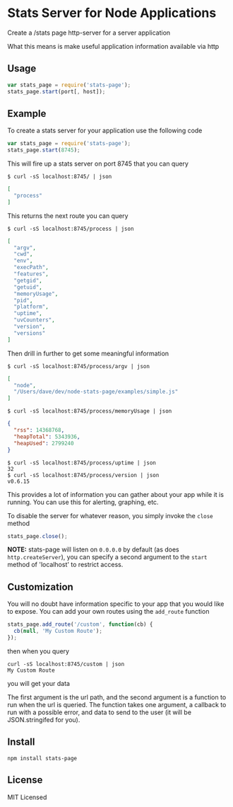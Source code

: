 Stats Server for Node Applications
==================================

Create a /stats page http-server for a server application

What this means is make useful application information available via http

Usage
-----

``` js
var stats_page = require('stats-page');
stats_page.start(port[, host]);
```

Example
-------

To create a stats server for your application use the following code

``` js
var stats_page = require('stats-page');
stats_page.start(8745);
```

This will fire up a stats server on port 8745 that you can query


    $ curl -sS localhost:8745/ | json

``` json
[
  "process"
]
```

This returns the next route you can query

    $ curl -sS localhost:8745/process | json

``` json
[
  "argv",
  "cwd",
  "env",
  "execPath",
  "features",
  "getgid",
  "getuid",
  "memoryUsage",
  "pid",
  "platform",
  "uptime",
  "uvCounters",
  "version",
  "versions"
]
```

Then drill in further to get some meaningful information

    $ curl -sS localhost:8745/process/argv | json

``` json
[
  "node",
  "/Users/dave/dev/node-stats-page/examples/simple.js"
]
```

    $ curl -sS localhost:8745/process/memoryUsage | json

``` json
{
  "rss": 14368768,
  "heapTotal": 5343936,
  "heapUsed": 2799240
}
```

    $ curl -sS localhost:8745/process/uptime | json
    32
    $ curl -sS localhost:8745/process/version | json
    v0.6.15

This provides a lot of information you can gather about your app while it
is running.  You can use this for alerting, graphing, etc.

To disable the server for whatever reason, you simply invoke the `close` method

``` js
stats_page.close();
```

**NOTE:** stats-page will listen on `0.0.0.0` by default (as does `http.createServer`),
you can specify a second argument to the `start` method of 'localhost' to restrict
access.

Customization
-------------

You will no doubt have information specific to your app that you would like to
expose.  You can add your own routes using the `add_route` function

``` js
stats_page.add_route('/custom', function(cb) {
  cb(null, 'My Custom Route');
});
```

then when you query

    curl -sS localhost:8745/custom | json
    My Custom Route

you will get your data

The first argument is the url path, and the second argument is a function to run
when the url is queried.  The function takes one argument, a callback to run
with a possible error, and data to send to the user (it will be JSON.stringifed
for you).


Install
-------

    npm install stats-page


License
-------

MIT Licensed

